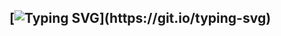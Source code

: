 ## [![Typing SVG](https://readme-typing-svg.demolab.com?font=Consolas&weight=600&pause=1000&color=F7B41E&center=true&vCenter=true&random=true&width=435&lines=%F0%9F%91%8BHi!+I'm+a+backend+engineer.)](https://git.io/typing-svg)


<!--
**Lcwei-0708/Lcwei-0708** is a ✨ _special_ ✨ repository because its `README.md` (this file) appears on your GitHub profile.

Here are some ideas to get you started:

- 🔭 I’m currently working on ...
- 🌱 I’m currently learning ...
- 👯 I’m looking to collaborate on ...
- 🤔 I’m looking for help with ...
- 💬 Ask me about ...
- 📫 How to reach me: ...
- 😄 Pronouns: ...
- ⚡ Fun fact: ...
-->
